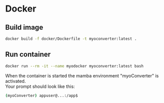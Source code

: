 # Docker

## Build image

```bash
docker build -f docker/Dockerfile -t myoconverter:latest .
```

## Run container

```bash
docker run --rm -it --name myodocker myoconverter:latest bash
```

When the container is started the mamba environment "myoConverter" is activated.\
Your prompt should look like this:

```bash
(myoConverter) appuser@...:/app$
```
